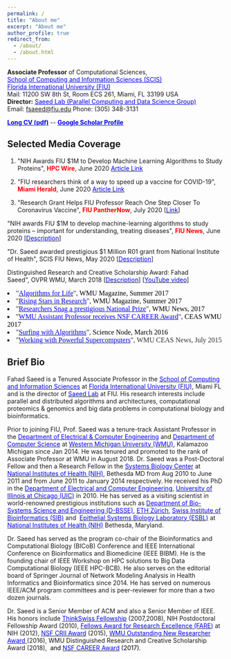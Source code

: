 ```yaml
---
permalink: /
title: "About me"
excerpt: "About me"
author_profile: true
redirect_from: 
  - /about/
  - /about.html
---
```


**Associate Professor** of Computational Sciences,\
<a href="https://www.cis.fiu.edu/" target="_blank" style="color:#0000EE;">School of Computing and Information Sciences (SCIS)</a> \
<a href="https://www.fiu.edu/" target="_blank" style="color:#0000EE;">Florida International University (FIU) </a> \
Mail: 11200 SW 8th St, Room ECS 261, Miami, FL 33199 USA\
**Director:** <a href="https://saeedlab.cis.fiu.edu/" target="_blank" style="color:#0000EE;">Saeed Lab (Parallel Computing and Data Science Group)</a>  \
Email: <fsaeed@fiu.edu> Phone: (305) 348-3131

<a href="https://users.cs.fiu.edu/~fsaeed/CV/CV_Saeed.pdf" target="_blank" style="color:#0000EE;">**Long CV (pdf)**</a> --
<a href="https://scholar.google.com/citations?user=IPXv-GQAAAAJ&hl=en" target="_blank" style="color:#0000EE;">**Google Scholar Profile**</a>

<!--<a href="https://prof-s.github.io/files/paper1.pdf" target="_blank" style="color:#0000EE;">**This is a test**</a> -->


## Selected Media Coverage
1. "NIH Awards FIU $1M to Develop Machine Learning Algorithms to Study Proteins", <b><font color="#ff0000">HPC Wire</font></b>, June 2020 <a href="https://www.hpcwire.com/off-the-wire/nih-awards-fiu-1m-to-develop-machine-learning-algorithms-to-study-proteins/" target="_blank"><font color="#0000ff">Article Link</font></a>
2. "FIU researchers think of a way to speed up a vaccine for COVID-19", <font color="#ff0000"><b>Miami Herald</b></font>, June 2020 <a href="https://www.miamiherald.com/news/health-care/article243424276.html" target="_blank"><font color="#0000ff">Article Link</font></a>

3. "Research Grant Helps FIU Professor Reach One Step Closer To Coronavirus Vaccine", <font color="#ff0000"><b>FIU PantherNow</b></font>, July 2020 [<a href="http://panthernow.com/2020/07/06/research-grant-helps-fiu-professor-reach-one-step-closer-to-coronavirus-vaccine/" target="_blank"><font color="#0000ff">Link</font></a>]</font></li>

"NIH awards FIU $1M to develop machine-learning algorithms to study proteins – important for understanding, treating diseases", <b><font color="#ff0000">FIU News</font></b>, June 2020 [<a href="https://news.fiu.edu/2020/nih-awards-fiu-1-million-to-develop-machine-learning-algorithms-to-study-proteins-important-for-understanding,-treating-diseases" target="_blank"><font color="#0000ff">Description</font></a>]</font></li>

"Dr. Saeed awarded prestigious $1 Million R01 grant from National Institute of Health", SCIS FIU News, May 2020 [<a href="https://www.cis.fiu.edu/dr-saeed-awarded-prestigious-1-million-r01-grant-from-national-institute-of-health/" target="_blank"><font color="#0000ff">Description</font></a>]</font></li>

Distinguished Research and Creative Scholarship Award: Fahad Saeed</u>",&nbsp;OVPR WMU, March 2018 [<a href="https://wmich.edu/engineer/saeed-0" target="_blank"><font color="#0000ff">Description</font></a>] [<a href="https://www.youtube.com/watch?v=UgGAtsuOyTA" target="_blank"><font color="#0000ff">YouTube&nbsp;video</font></a>]</font></li>

<li><font face="georgia, serif" size="3">"<a href="http://www.wmich.edu/research/algorithms-life" target="_blank"><font color="#0000ff">Algorithms for Life</font></a>", <font color="#000000">WMU Magazine, Summer 2017</font></font></li>
<li><font face="georgia, serif" size="3">"<a href="https://issuu.com/wmich/docs/wmu-magazine-summer-2017" target="_blank"><font color="#0000ff">Rising Stars in Research</font></a>", <font color="#000000">WMU Magazine, Summer 2017</font></font></li>
<li><font face="georgia, serif" size="3">"<a href="http://www.wmich.edu/news/2017/10/43181" target="_blank"><font color="#0000ff">Researchers Snag a prestigious&nbsp;National Prize</font></a>", <font color="#000000">WMU News, 2017</font></font></li>
<li><font face="georgia, serif" size="3">"<a href="https://wmich.edu/engineer/fahad-saeed" target="_blank"><font color="#0000ff">WMU Assistant Professor receives&nbsp;NSF CAREER Award</font></a>", <font color="#000000">CEAS WMU 2017</font></font></li>
<li><font face="georgia, serif" size="3">"<a href="https://sciencenode.org/feature/surfing-with-algorithms.php" target="_blank"><font color="#0000ff">Surfing with Algorithms</font></a>",&nbsp;<font color="#000000">Science Node, March 2016</font></font></li>
<li><font face="georgia, serif" size="3"><span style="line-height:18px">"<a href="http://www.wmich.edu/sites/default/files/attachments/u593/2015/CEAS%20e%20news%20July15_0.pdf" target="_blank"><font color="#0000ff">Working with Powerful Supercomputers</font></a>"<font color="#333333">, WMU CEAS News, July 2015</font></span></font></li></ul>



## Brief Bio
Fahad Saeed is a Tenured Associate Professor in the <span style="background-color:transparent;text-align:left;font-size:10pt"> </span><a href="https://www.cis.fiu.edu/" style="background-color:transparent"><font color="#0000ff">School of Computing and Information Sciences</font></a><span style="background-color:transparent"> at </span><a href="https://www.fiu.edu/" style="background-color:transparent"><font color="#0000ff">Florida International University (FIU)</font></a><span style="background-color:transparent">, Miami FL and is the director of </span><a href="https://saeedlab.cis.fiu.edu" style="background-color:transparent" target="_blank"><font color="#0000ff">Saeed Lab</font></a><span style="background-color:transparent"><font color="#0000ff"> </font>at FIU. His research interests include parallel and distributed algorithms and architectures, computational proteomics &amp; genomics and big data problems in computational biology and bioinformatics.
  
Prior to joining FIU, Prof. Saeed was a tenure-track Assistant Professor in the <a href="https://wmich.edu/ece/"><font color="#0000ff">Department of Electrical &amp; Computer Engineering</font></a> and <a href="http://wmich.edu/cs/"><font color="#0000ff">Department of Computer Science</font></a> at <a href="http://wmich.edu/"><font color="#0000ff">Western Michigan University (WMU)</font></a>, Kalamazoo Michigan since Jan 2014. He was tenured and promoted to the rank of Associate Professor at WMU in August 2018. Dr. Saeed was a Post-Doctoral Fellow and then a Research Fellow in the <a href="https://esbl.nhlbi.nih.gov/" target="_blank"><font color="#0000ff">Systems Biology Center</font></a> at <a href="https://www.nih.gov/" target="_blank"><font color="#0000ff">National Institutes of Health (NIH)</font></a>, Bethesda MD from Aug 2010 to June 2011 and from June 2011 to January 2014 respectively. He received his PhD in the <a href="https://www.ece.uic.edu/" target="_blank"><font color="#0000ff">Department of Electrical and Computer Engineering</font></a>, <a href="http://www.uic.edu/uic/"><font color="#0000ff">University of Illinois at Chicago (UIC)</font></a> in 2010. He has served as a visiting scientist in world-renowned prestigious institutions such as <a href="http://www.bsse.ethz.ch/"><font color="#0000ff">Department of Bio-Systems Science and Engineering (D-BSSE)</font></a>, <a href="http://www.ethz.ch/index_EN"><font color="#0000ff">ETH Zürich</font></a>, <a href="http://www.isb-sib.ch/"><font color="#0000ff">Swiss Institute of Bioinformatics (SIB)</font></a> and &nbsp;<a href="https://esbl.nhlbi.nih.gov/"><font color="#0000ff">Epithelial Systems Biology Laboratory (ESBL)</font></a> at <a href="http://www.nih.gov/"><font color="#0000ff">National Institutes of Health (NIH)</font></a> Bethesda, Maryland. 

Dr. Saeed has served as the program co-chair of the Bioinformatics and Computational Biology (BICoB) Conference and IEEE International Conference on Bioinformatics and Biomedicine (IEEE BIBM). He is the founding chair of IEEE Workshop on HPC solutions to Big Data Computational Biology (IEEE HPC-BCB). He also serves on the editorial board of Springer Journal of Network Modeling Analysis in Health Informatics and Bioinformatics since 2014. He has served on numerous IEEE/ACM program committees and is peer-reviewer for more than a two dozen journals. 

Dr. Saeed is a Senior Member of ACM and also a Senior Member of IEEE. His honors include <a href="http://thinkswiss.tumblr.com/"><font color="#0000ff">ThinkSwiss Fellowship</font></a> (2007,2008), NIH Postdoctoral Fellowship Award (2010), <a href="https://www.training.nih.gov/felcom/fare"><font color="#0000ff">Fellows Award for Research Excellence (FARE)</font></a> at NIH (2012), <a href="https://www.nsf.gov/funding/pgm_summ.jsp?pims_id=504952"><font color="#0000ff">NSF CRII Award</font></a> (2015), <a href="https://wmich.edu/engineer/outstanding-past"><font color="#0000ff">WMU Outstanding New Researcher Award</font></a><a href="https://wmich.edu/engineer/outstanding-past" style="color:rgb(0,0,0)"> </a>(2016), WMU Distinguished Research and Creative Scholarship Award (2018),&nbsp; <span style="color:rgb(0,0,0);background-color:transparent">and </span><a href="https://www.nsf.gov/funding/pgm_summ.jsp?pims_id=503214" style="background-color:transparent"><font color="#0000ff">NSF CAREER Award</font></a><span style="color:rgb(0,0,0);background-color:transparent"> (2017).
